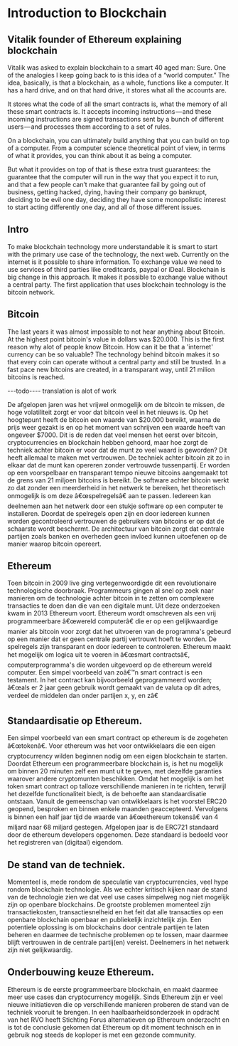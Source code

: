 # Introduction to Blockchain

## Vitalik founder of Ethereum explaining blockchain
Vitalik was asked to explain blockchain to a smart 40 aged man:
Sure. One of the analogies I keep going back to is this idea of a “world computer.” The idea, basically, is that a blockchain, as a whole, functions like a computer. It has a hard drive, and on that hard drive, it stores what all the accounts are.

It stores what the code of all the smart contracts is, what the memory of all these smart contracts is. It accepts incoming instructions — and these incoming instructions are signed transactions sent by a bunch of different users — and processes them according to a set of rules.

On a blockchain, you can ultimately build anything that you can build on top of a computer. From a computer science theoretical point of view, in terms of what it provides, you can think about it as being a computer.

But what it provides on top of that is these extra trust guarantees: the guarantee that the computer will run in the way that you expect it to run, and that a few people can’t make that guarantee fail by going out of business, getting hacked, dying, having their company go bankrupt, deciding to be evil one day, deciding they have some monopolistic interest to start acting differently one day, and all of those different issues.

## Intro
To make blockchain technology more understandable it is smart to start with the primary use case of the technology, the next web. Currently on the internet is it possible to share information. To exchange value we need to use services of third parties like creditcards, paypal or iDeal. Blockchain is big change in this approach. It makes it possible to exchange value without a central party. The first application that uses blockchain technology is the bitcoin network.

## Bitcoin
The last years it was almost impossible to not hear anything about Bitcoin. At the highest point bitcoin's value in dollars was $20.000. This is the first reason why alot of people know Bitcoin. How can it be that a 'internet' currency can be so valuable? The technology behind bitcoin makes it so that every coin can operate without a central party and still be trusted. In a fast pace new bitcoins are created, in a transparant way, until 21 milion bitcoins is reached. 

---todo---- translation is alot of work

De afgelopen jaren was het vrijwel onmogelijk om de bitcoin te missen, de hoge volatiliteit zorgt er voor dat bitcoin veel in het nieuws is. Op het hoogtepunt heeft de bitcoin een waarde van $20.000 bereikt, waarna de prijs weer gezakt is en op het moment van schrijven een waarde heeft van ongeveer $7000. Dit is de reden dat veel mensen het eerst over bitcoin, cryptocurrencies en blockchain hebben gehoord, maar hoe zorgt de techniek achter bitcoin er voor dat de munt zo veel waard is geworden? Dit heeft allemaal te maken met vertrouwen. De techniek achter bitcoin zit zo in elkaar dat de munt kan opereren zonder vertrouwde tussenpartij. Er worden op een voorspelbaar en transparant tempo nieuwe bitcoins aangemaakt tot de grens van 21 miljoen bitcoins is bereikt. De software achter bitcoin werkt zo dat zonder een meerderheid in het netwerk te bereiken, het theoretisch onmogelijk is om deze â€œspelregelsâ€ aan te passen. Iedereen kan deelnemen aan het netwerk door een stukje software op een computer te installeren. Doordat de spelregels open zijn en door iedereen kunnen worden gecontroleerd vertrouwen de gebruikers van bitcoins er op dat de schaarste wordt beschermt. De architectuur van bitcoin zorgt dat centrale partijen zoals banken en overheden geen invloed kunnen uitoefenen op de manier waarop bitcoin opereert.

## Ethereum
Toen bitcoin in 2009 live ging vertegenwoordigde dit een revolutionaire technologische doorbraak. Programmeurs gingen al snel op zoek naar manieren om de technologie achter bitcoin in te zetten om complexere transacties te doen dan die van een digitale munt. Uit deze onderzoeken kwam in 2013 Ethereum voort. Ethereum wordt omschreven als een vrij programmeerbare â€œwereld computerâ€ die er op een gelijkwaardige manier als bitcoin voor zorgt dat het uitvoeren van de programma's gebeurd op een manier dat er geen centrale partij vertrouwt hoeft te worden. De spelregels zijn transparant en door iedereen te controleren. Ethereum maakt het mogelijk om logica uit te voeren in â€œsmart contractsâ€, computerprogramma's die worden uitgevoerd op de ethereum wereld computer. Een simpel voorbeeld van zoâ€™n smart contract is een testament. In het contract kan bijvoorbeeld geprogrammeerd worden; â€œals er 2 jaar geen gebruik wordt gemaakt van de valuta op dit adres, verdeel de middelen dan onder partijen x, y, en zâ€ 

## Standaardisatie op Ethereum.
Een simpel voorbeeld van een smart contract op ethereum is de zogeheten â€œtokenâ€. Voor ethereum was het voor ontwikkelaars die een eigen cryptocurrency wilden beginnen nodig om een eigen blockchain te starten. Doordat Ethereum een programmeerbare blockchain is, is het nu mogelijk om binnen 20 minuten zelf een munt uit te geven, met dezelfde garanties waarover andere cryptomunten beschikken. Omdat het mogelijk is om het token smart contract op talloze verschillende manieren in te richten, terwijl het dezelfde functionaliteit biedt, is de behoefte aan standaardisatie ontstaan. Vanuit de gemeenschap van ontwikkelaars is het voorstel ERC20 geopend, besproken en binnen enkele maanden geaccepteerd. Vervolgens is binnen een half jaar tijd de waarde van â€œethereum tokensâ€ van 4 miljard naar 68 miljard gestegen. Afgelopen jaar is de ERC721 standaard door de ethereum developers opgenomen. Deze standaard is bedoeld voor het registreren van (digitaal) eigendom.

## De stand van de techniek.
Momenteel is, mede rondom de speculatie van cryptocurrencies, veel hype rondom blockchain technologie. Als we echter kritisch kijken naar de stand van de technologie zien we dat veel use cases simpelweg nog niet mogelijk zijn op openbare blockchains. De grootste problemen momenteel zijn transactiekosten, transactiesnelheid en het feit dat alle transacties op een openbare blockchain openbaar en publiekelijk inzichtelijk zijn. Een potentiele oplossing is om blockchains door centrale partijen te laten beheren en daarmee de technische problemen op te lossen, maar daarmee blijft vertrouwen in de centrale partij(en) vereist. Deelnemers in het netwerk zijn niet gelijkwaardig.

## Onderbouwing keuze Ethereum.
Ethereum is de eerste programmeerbare blockchain, en maakt daarmee meer use cases dan cryptocurrency mogelijk. Sinds Ethereum zijn er veel nieuwe initiatieven die op verschillende manieren proberen de stand van de techniek vooruit te brengen. In een haalbaarheidsonderzoek in opdracht van het RVO heeft Stichting Forus alternatieven op Ethereum onderzocht en is tot de conclusie gekomen dat Ethereum op dit moment technisch en in gebruik nog steeds de koploper is met een gezonde community.
